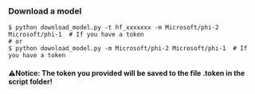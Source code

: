 ### Download a model

``` shell
$ python download_model.py -t hf_xxxxxxx -m Microsoft/phi-2 Microsoft/phi-1  # If you have a token
# or
$ python download_model.py -m Microsoft/phi-2 Microsoft/phi-1  # If you have a token
```
#### ⚠️Notice: The token you provided will be saved to the file .token in the script folder!
